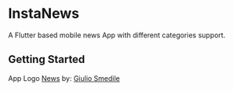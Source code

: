 # InstaNews

A Flutter based mobile news App with different categories support.

## Getting Started
App Logo <a href="https://iconscout.com/icons/news" target="_blank">News</a> by: <a href="https://iconscout.com/contributors/giulio-smedile" target="_blank">Giulio Smedile</a>

